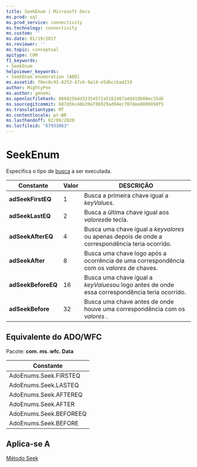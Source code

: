 ```yaml
---
title: SeekEnum | Microsoft Docs
ms.prod: sql
ms.prod_service: connectivity
ms.technology: connectivity
ms.custom: ''
ms.date: 01/19/2017
ms.reviewer: ''
ms.topic: conceptual
apitype: COM
f1_keywords:
- SeekEnum
helpviewer_keywords:
- SeekEnum enumeration [ADO]
ms.assetid: f0ec0c92-8253-47c6-9a14-e5dbccbad219
author: MightyPen
ms.author: genemi
ms.openlocfilehash: 886825b4d32354572a5162487add419b00ec35d6
ms.sourcegitcommit: b87d36c46b39af8b929ad94ec707dee8800950f5
ms.translationtype: MT
ms.contentlocale: pt-BR
ms.lasthandoff: 02/08/2020
ms.locfileid: "67931063"
---
```

# <a name="seekenum"></a>SeekEnum
Especifica o tipo de [busca](../../../ado/reference/ado-api/seek-method.md) a ser executada.  
  
|Constante|Valor|DESCRIÇÃO|  
|--------------|-----------|-----------------|  
|**adSeekFirstEQ**|1|Busca a primeira chave igual a *keyValues*.|  
|**adSeekLastEQ**|2|Busca a última chave igual aos *valores*de tecla.|  
|**adSeekAfterEQ**|4|Busca uma chave igual a *keyvalores* ou apenas depois de onde a correspondência teria ocorrido.|  
|**adSeekAfter**|8|Busca uma chave logo após a ocorrência de uma correspondência com os *valores* de chaves.|  
|**adSeekBeforeEQ**|16|Busca uma chave igual a *keyValues*ou logo antes de onde essa correspondência teria ocorrido.|  
|**adSeekBefore**|32|Busca uma chave antes de onde houve uma correspondência com os *valores* .|  
  
## <a name="adowfc-equivalent"></a>Equivalente do ADO/WFC  
 Pacote: **com. ms. wfc. Data**  
  
|Constante|  
|--------------|  
|AdoEnums.Seek.FIRSTEQ|  
|AdoEnums.Seek.LASTEQ|  
|AdoEnums.Seek.AFTEREQ|  
|AdoEnums.Seek.AFTER|  
|AdoEnums.Seek.BEFOREEQ|  
|AdoEnums.Seek.BEFORE|  
  
## <a name="applies-to"></a>Aplica-se A  
 [Método Seek](../../../ado/reference/ado-api/seek-method.md)
